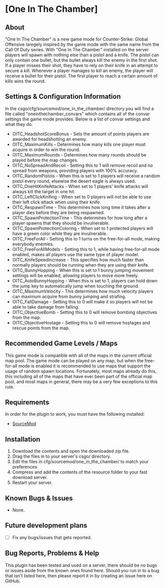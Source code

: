 # [One In The Chamber]
## About
"One In The Chamber" is a new game mode for Counter-Strike: Global Offensive laregely inspired by the game mode with the same name from the Call Of Duty series.
With "One In The Chamber" installed on the server players will spawn with nothing else than a pistol and a knife. The pistol can only contain one bullet, but the bullet always kill the enemy in the first shot.
If a player misses their shot, they have to rely on their knife in an attempt to secure a kill. Whenever a player manages to kill an enemy, the player will receive a bullet for their pistol. The first player to reach a certain amount of kills wins the round.


## Settings & Configuration Information
In the csgo/cfg/sourcemod/one_in_the_chamber/ directory you will find a file called "oneinthechamber_convars" which contains all of the convar settings the game mode provides. Below is a list of convar settings and what they do.

- OITC_HeadshotScoreBonus - Sets the amount of points players are awarded for headshotting an enemy.
- OITC_MaximumKills - Determines how many kills one player must acquire in order to win the round.
- OITC_MaximumRounds - Determines how many rounds should be played before the map changes.
- OITC_NoSpreadAndRecoil - Setting this to 1 will remove recoil and no spread from weapons, providing players with 100% accuracy.
- OITC_RandomPistols - When this is set to 1 players will receive a random pistol every round, elsewise the desert eagle is always used.
- OITC_OneHitKnifeAttacks - When set to 1 players' knife attacks will always kill the target in one hit.
- OITC_LeftClickKnifing - When set to 0 players will not be able to use their left click attack when using their knife.
- OITC_RespawnTime - This determines how long time it takes after a player dies before they are being respawned.
- OITC_SpawnProtectionTime - This determines for how long after a player spawns that they should be invulnerable.
- OITC_SpawnProtectionColoring - When set to 1 protected players will have a green color while they are invulnerable.
- OITC_FreeForAll - Setting this to 1 turns on the free-for-all mode, making everybody enemies.
- OITC_FreeForAllModels - Setting this to 1, while having free-for-all mode enabled, makes all players use the same type of player model.
- OITC_KnifeSpeedIncrease - This specifies how much faster than normally players should be running when they are using their knife.
- OITC_BunnyHopping - When this is set to 1 bunny jumping movement settings will be enabled, allowing players to move more freely.
- OITC_AutoBunnyHopping - When this is set to 1, players can hold down the jump key to automatically jump when touching the ground.
- OITC_MaximumVelocity - This determines how much velocity players can maximum acquire from bunny jumping and strafing.
- OITC_FallDamage - Setting this to 0 will make it so players will not be able to take damage from falling.
- OITC_ObjectiveBomb - Setting this to 0 will remove bombing objectives from the map.
- OITC_ObjectiveHostage - Setting this to 0 will remove hostages and rescue points from the map.

## Recommended Game Levels / Maps
This game mode is compatible with all of the maps in the current official map pool. The game mode can be played on any map, but when the free-for-all mode is enabled it is recommended to use maps that support the usage of random spawn locations. Fortunately, most maps already do this, this including all of the maps that have ever been part of the official map pool, and most maps in general, there may be a very few exceptions to this rule.


## Requirements
In order for the plugin to work, you must have the following installed:
- [SourceMod](https://www.sourcemod.net/downloads.php?branch=stable) 


## Installation
1) Download the contents and open the downloaded zip file.
2) Drag the files in to your server's csgo/ directory.
3) Edit the files in cfg/sourcemod/one_in_the_chamber/ to match your preferences
4) Compress and add the contents of the resource folder to your fast download server.
5) Restart your server.


## Known Bugs & Issues
- None.


## Future development plans
- [ ] Fix any bugs/issues that gets reported.


## Bug Reports, Problems & Help
This plugin has been tested and used on a server, there should be no bugs or issues aside from the known ones found here.
Should you run in to a bug that isn't listed here, then please report it in by creating an issue here on GitHub.

